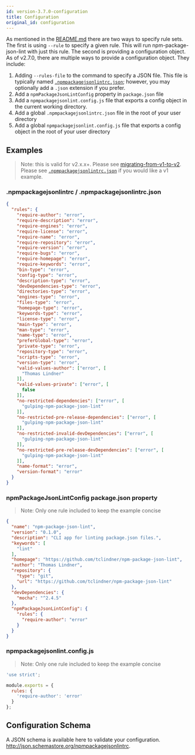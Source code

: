 ```yaml
---
id: version-3.7.0-configuration
title: Configuration
original_id: configuration
---
```


As mentioned in the [README.md](https://github.com/tclindner/npm-package-json-lint/blob/master/README.md) there are two ways to specify rule sets. The first is using `--rule` to specify a given rule. This will run npm-package-json-lint with just this rule. The second is providing a configuration object. As of v2.7.0, there are multiple ways to provide a configuration object. They include:

  1. Adding `--rules-file` to the command to specify a JSON file. This file is typically named [`.npmpackagejsonlintrc.json`](rcfile-example.md); however, you may optionally add a `.json` extension if you prefer.
  2. Add a `npmPackageJsonLintConfig` property in `package.json` file
  4. Add a `npmpackagejsonlint.config.js` file that exports a config object in the current working directory.
  5. Add a global `.npmpackagejsonlintrc.json` file in the root of your user directory
  6. Add a global `npmpackagejsonlint.config.js` file that exports a config object in the root of your user directory

## Examples

> Note: this is valid for v2.x.x+. Please see [migrating-from-v1-to-v2](v1-to-v2.md). Please see [`.npmpackagejsonlintrc.json`](rcfile-example.md) if you would like a v1 example.

### .npmpackagejsonlintrc / .npmpackagejsonlintrc.json

```json
{
  "rules": {
    "require-author": "error",
    "require-description": "error",
    "require-engines": "error",
    "require-license": "error",
    "require-name": "error",
    "require-repository": "error",
    "require-version": "error",
    "require-bugs": "error",
    "require-homepage": "error",
    "require-keywords": "error",
    "bin-type": "error",
    "config-type": "error",
    "description-type": "error",
    "devDependencies-type": "error",
    "directories-type": "error",
    "engines-type": "error",
    "files-type": "error",
    "homepage-type": "error",
    "keywords-type": "error",
    "license-type": "error",
    "main-type": "error",
    "man-type": "error",
    "name-type": "error",
    "preferGlobal-type": "error",
    "private-type": "error",
    "repository-type": "error",
    "scripts-type": "error",
    "version-type": "error",
    "valid-values-author": ["error", [
      "Thomas Lindner"
    ]],
    "valid-values-private": ["error", [
      false
    ]],
    "no-restricted-dependencies": ["error", [
      "gulping-npm-package-json-lint"
    ]],
    "no-restricted-pre-release-dependencies": ["error", [
      "gulping-npm-package-json-lint"
    ]],
    "no-restricted-invalid-devDependencies": ["error", [
      "gulping-npm-package-json-lint"
    ]],
    "no-restricted-pre-release-devDependencies": ["error", [
      "gulping-npm-package-json-lint"
    ]],
    "name-format": "error",
    "version-format": "error"
  }
}
```

### npmPackageJsonLintConfig package.json property

> Note: Only one rule included to keep the example concise

```json
{
  "name": "npm-package-json-lint",
  "version": "0.1.0",
  "description": "CLI app for linting package.json files.",
  "keywords": [
    "lint"
  ],
  "homepage": "https://github.com/tclindner/npm-package-json-lint",
  "author": "Thomas Lindner",
  "repository": {
    "type": "git",
    "url": "https://github.com/tclindner/npm-package-json-lint"
  },
  "devDependencies": {
    "mocha": "^2.4.5"
  },
  "npmPackageJsonLintConfig": {
    "rules": {
      "require-author": "error"
    }
  }
}

```

### npmpackagejsonlint.config.js

> Note: Only one rule included to keep the example concise

```js
'use strict';

module.exports = {
  rules: {
    'require-author': 'error'
  }
};
```

## Configuration Schema

A JSON schema is available here to validate your configuration. http://json.schemastore.org/npmpackagejsonlintrc.
